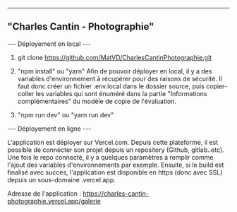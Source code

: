 ---------------------------------
 "Charles Cantin - Photographie"
---------------------------------


---  Déployement en local  ---

1) git clone https://github.com/MatVD/CharlesCantinPhotographie.git

2) "npm install" ou "yarn"
Afin de pouvoir déployer en local, il y a des variables d'environnement à récupérer pour des raisons de sécurité. Il faut donc créer un fichier .env.local dans le dossier source, puis copier-coller les variables qui sont énuméré dans la partie "Informations complémentaires" du modèle de copie de l'évaluation.

3) "npm run dev" ou "yarn run dev"



---  Déployement en ligne  ---

L'application est déployer sur Vercel.com. Depuis cette plateforme, il est possible de connecter son projet depuis un repository (Github, gitlab..etc). Une fois le repo connecté, il y a quelques paramètres à remplir comme l'ajout des variables d'environnements par exemple. Ensuite, si le build est finalisé avec succès, l'application est disponible en https (donc avec SSL) depuis un sous-domaine .vercel.app.

Adresse de l'application :
https://charles-cantin-photographie.vercel.app/galerie


